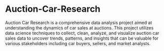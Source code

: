 # Auction-Car-Research
Auction Car Research is a comprehensive data analysis project aimed at understanding the dynamics of car sales at auctions. This project utilizes data science techniques to collect, clean, analyze, and visualize auction car sales data to uncover trends, patterns, and insights that can be valuable for various stakeholders including car buyers, sellers, and market analysts.
